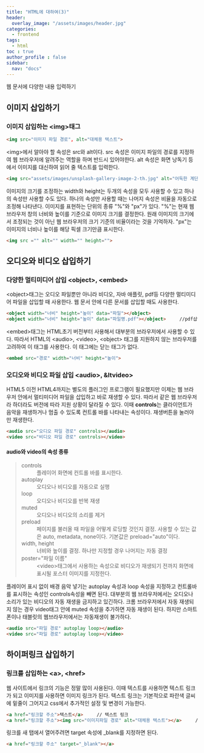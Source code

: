 ```yaml
---
title: "HTML에 대하여(3)"
header:
  overlay_image: "/assets/images/header.jpg"
categories:
  - frontend
tags:
  - html
toc : true
author_profile : false
sidebar:
  nav: "docs"
---
```

<p>웹 문서에 다양한 내용 입력하기</p>

## 이미지 삽입하기

### 이미지 삽입하는 &lt;img&gt;태그

```html
<img src="이미지 파일 경로", alt="대체용 텍스트">
```
<p>&lt;img&gt;에서 알아야 할 속성은 src와 alt이다. src 속성은 이미지 파일의 경로를 지정하여 웹 브라우저에 알려주는 역할을 하며 반드시 있어야한다. alt 속성은 화면 낭독기 등에서 이미지를 대신하여 읽어 줄 텍스트를 입력한다.</p>

```html
<img src="assets/images/unsplash-gallery-image-2-th.jpg" alt="어둑한 계단" >
```

<p>이미지의 크기를 조정하는 width와 height는 두개의 속성을 모두 사용할 수 있고 하나의 속성만 사용할 수도 있다. 하나의 속성만 사용할 때는 나머지 속성은 비율을 자동으로 조정해 나타낸다. 이미지를 표현하는 단위의 종류 &#34;%&#34;와 &#34;px&#34;가 있다. &#34;%&#34;는 현재 웹 브라우저 창의 너비와 높이를 기준으로 이미지 크기를 결정한다. 원래 이미지의 크기에서 조정되는 것이 아닌 웹 브라우저의 크기 기준의 비율이라는 것을 기억하자. &#34;px&#34;는 이미지의 너비나 높이를 해당 픽셀 크기만큼 표시한다.</p>

```html
<img src ="" alt="" width="" height="">
```

## 오디오와 비디오 삽입하기

### 다양한 멀티미디어 삽입 &lt;object&gt;, &lt;embed&gt;

<p>&lt;object&gt;태그는 오디오 파일뿐만 아니라 비디오, 자바 애플릿, pdf등 다양한 멀티미디어 파일을 삽입할 때 사용한다. 웹 문서 안에 다른 문서를 삽입할 때도 사용한다.</p>

```html
<object width="너비" height="높이" data="파일"></object>
<object width="너비" height="높이" data="파일명.pdf"></object>     //pdf삽입
```
<p>&lt;embed&gt;태그는 HTML초기 버전부터 사용해서 대부분의 브라우저에서 사용할 수 있다. 따라서 HTML의 &lt;audio&gt;, &lt;video&gt;, &lt;object&gt; 태그를 지원하지 않는 브라우저를 고려하여 이 태그를 사용한다. 이 태그에는 닫는 태그가 없다.</p>

```html
<embed src="경로" width="너비" height="높이">
```

### 오디오와 비디오 파일 삽입 &lt;audio&gt;, &ltvideo&gt;

<p>HTML5 이전 HTML4까지는 별도의 플러그인 프로그램이 필요했지만 이제는 웹 브라우저 안에서 멀티미디어 파일을 삽입하고 바로 재생할 수 있다. 따라서 같은 웹 브라우저라 하더라도 버전에 따라 지원 상황이 달라질 수 있다. 이때 <b>controls</b>는 클라이언트가 음악을 재생하거나 멈출 수 있도록 컨트롤 바를 나타내는 속성이다. 재생버튼을 눌러야만 재생한다.</p>

```html
<audio src="오디오 파일 경로" controls></audio>
<video src="비디오 파일 경로" controls></video>
```
#### audio와 video의 속성 종류
<p>
  <blockquote>
    <dl>
      <dt>controls</dt>
      <dd>플레이어 화면에 컨트롤 바를 표시한다.</dd>
      <dt>autoplay</dt>
      <dd>오디오나 비디오를 자동으로 실행</dd>
      <dt>loop</dt>
      <dd>오디오나 비디오를 반복 재생</dd>
      <dt>muted</dt>
      <dd>오디오나 비디오의 소리를 제거</dd>
      <dt>preload</dt>
      <dd>페이지를 불러올 때 파일을 어떻게 로딩할 것인지 결정. 사용할 수 있는 값은 auto, metadata, none이다. 기본값은 preload="auto"이다.</dd>
      <dt>width, height</dt>
      <dd>너비와 높이를 결정. 하나만 지정할 경우 나머지는 자동 결정</dd>
      <dt>poster="파일 이름"</dt>
      <dd>&lt;video&gt;태그에서 사용하는 속성으로 비디오가 재생되기 전까지 화면에 표시될 포스터 이미지를 지정한다.</dd>
    </dl>
  </blockquote>
</p>

<p>플레이어 표시 없이 배경 음악 넣기는 autoplay 속성과 loop 속성을 지정하고 컨트롤바를 표시하는 속성인 controls속성을 빼면 된다. 대부분의 웹 브라우저에서는 오디오나 소리가 있는 비디오의 자동 재생을 금지하고 있긴하다. 크롬 브라우저에서 자동 재생되지 않는 경우 video태그 안에 muted 속성을 추가하면 자동 재생이 된다. 하지만 스마트폰이나 태블릿의 웹브라우저에서는 자동재생이 불가하다.</p>

```html
<audio src="파일 경로" autoplay loop></audio>
<video src="파일 경로" autoplay loop></video>
```

## 하이퍼링크 삽입하기

### 링크를 삽입하는 &lt;a&gt;, &lt;href&gt;

<p>웹 사이트에서 링크의 기능은 정말 많이 사용된다. 이때 텍스트를 사용하면 텍스트 링크가 되고 이미지를 사용하면 이미지 링크가 된다. 텍스트 링크는 기본적으로 파란색 글씨에 밑줄이 그어지고 css에서 추가적인 설정 및 변경이 가능한다.</p>

```html
<a href="링크할 주소">텍스트</a>     // 텍스트 링크
<a href="링크할 주소"><img src="이미지파일 경로" alt="대체용 텍스트"></a>     // 이미지 링크
```

<p>링크를 새 탭에서 열어주려면 target 속성에 _blank를 지정하면 된다.</p>

```html
<a href="링크할 주소" target="_blank"></a>
```
